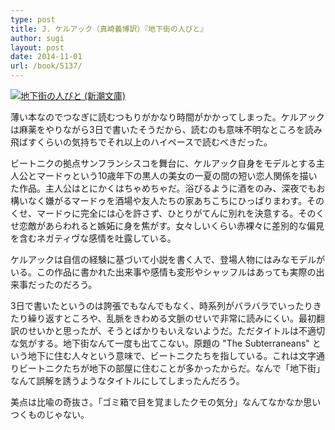 ```yaml
---
type: post
title: J. ケルアック（真崎義博訳）『地下街の人びと』
author: sugi
layout: post
date: 2014-11-01
url: /book/5137/
---
```

<a href="http://www.amazon.co.jp/exec/obidos/ASIN/4102076115" onclick="_gaq.push(['_trackEvent', 'outbound-article', 'http://www.amazon.co.jp/exec/obidos/ASIN/4102076115', '']);" name="amazletlink" target="_blank"><img src="http://i0.wp.com/ecx.images-amazon.com/images/I/51S2WYA5PVL._SL160_.jpg?w=660" alt="地下街の人びと (新潮文庫)" class="alignleft"  data-recalc-dims="1" /></a>

薄い本なのでつなぎに読むつもりがかなり時間がかかってしまった。ケルアックは麻薬をやりながら3日で書いたそうだから、読むのも意味不明なところを読み飛ばすくらいの気持ちでそれ以上のハイペースで読むべきだった。

ビートニクの拠点サンフランシスコを舞台に、ケルアック自身をモデルとする主人公とマードゥという10歳年下の黒人の美女の一夏の間の短い恋人関係を描いた作品。主人公はとにかくはちゃめちゃだ。浴びるように酒をのみ、深夜でもお構いなく嫌がるマードゥを酒場や友人たちの家あちこちにひっぱりまわす。そのくせ、マードゥに完全には心を許さず、ひとりがてんに別れを決意する。そのくせ恋敵があらわれると嫉妬に身を焦がす。女々しいくらい赤裸々に差別的な偏見を含むネガティヴな感情を吐露している。

ケルアックは自信の経験に基づいて小説を書く人で、登場人物にはみなモデルがいる。この作品に書かれた出来事や感情も変形やシャッフルはあっても実際の出来事だったのだろう。

3日で書いたというのは誇張でもなんでもなく、時系列がバラバラでいったりきたり繰り返すところや、乱脈をきわめる文脈のせいで非常に読みにくい。最初翻訳のせいかと思ったが、そうとばかりもいえないようだ。ただタイトルは不適切な気がする。地下街なんて一度も出てこない。原題の "The Subterraneans" という地下に住む人々という意味で、ビートニクたちを指している。これは文字通りビートニクたちが地下の部屋に住むことが多かったからだ。なんで「地下街」なんて誤解を誘うようなタイトルにしてしまったんだろう。

美点は比喩の奇抜さ。「ゴミ箱で目を覚ましたクモの気分」なんてなかなか思いつくものじゃない。

